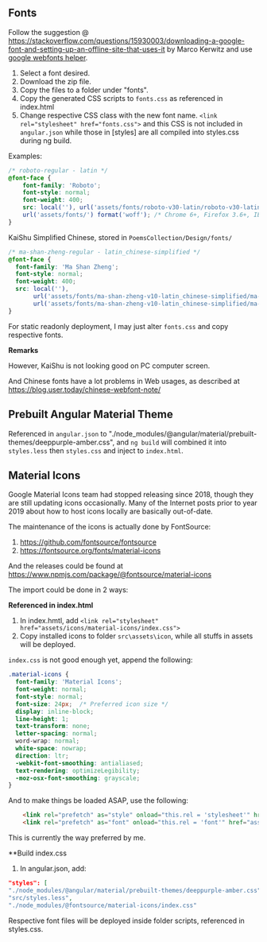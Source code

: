 ## Fonts

Follow the suggestion @ https://stackoverflow.com/questions/15930003/downloading-a-google-font-and-setting-up-an-offline-site-that-uses-it by Marco Kerwitz and use [google webfonts helper](https://google-webfonts-helper.herokuapp.com/fonts).

1. Select a font desired.
2. Download the zip file.
3. Copy the files to a folder under "fonts".
4. Copy the generated CSS scripts to `fonts.css` as referenced in index.html
5. Change respective CSS class with the new font name.
`<link rel="stylesheet" href="fonts.css">` and this CSS is not included in `angular.json` while those in [styles] are all compiled into styles.css during ng build.


Examples:

```css
/* roboto-regular - latin */
@font-face {
	font-family: 'Roboto';
	font-style: normal;
	font-weight: 400;
	src: local(''), url('assets/fonts/roboto-v30-latin/roboto-v30-latin-regular.woff2') format('woff2'), /* Chrome 26+, Opera 23+, Firefox 39+ */
	url('assets/fonts/') format('woff'); /* Chrome 6+, Firefox 3.6+, IE 9+, Safari 5.1+ */
}
```

KaiShu Simplified Chinese, stored in `PoemsCollection/Design/fonts/`
```css
/* ma-shan-zheng-regular - latin_chinese-simplified */
@font-face {
  font-family: 'Ma Shan Zheng';
  font-style: normal;
  font-weight: 400;
  src: local(''),
	   url('assets/fonts/ma-shan-zheng-v10-latin_chinese-simplified/ma-shan-zheng-v10-latin_chinese-simplified-regular.woff2') format('woff2'), /* Chrome 26+, Opera 23+, Firefox 39+ */
	   url('assets/fonts/ma-shan-zheng-v10-latin_chinese-simplified/ma-shan-zheng-v10-latin_chinese-simplified-regular.woff') format('woff'); /* Chrome 6+, Firefox 3.6+, IE 9+, Safari 5.1+ */
}
```

For static readonly deployment, I may just alter `fonts.css` and copy respective fonts.

**Remarks**

However, KaiShu is not looking good on PC computer screen.

And Chinese fonts have a lot problems in Web usages, as described at https://blog.user.today/chinese-webfont-note/


## Prebuilt Angular Material Theme

Referenced in `angular.json` to "./node_modules/@angular/material/prebuilt-themes/deeppurple-amber.css", and `ng build` will combined it into `styles.less` then `styles.css` and inject to `index.html`.

## Material Icons

Google Material Icons team had stopped releasing since 2018, though they are still updating icons occasionally. Many of the Internet posts prior to year 2019 about how to host icons locally are basically out-of-date.

The maintenance of the icons is actually done by FontSource:
1. https://github.com/fontsource/fontsource
2. https://fontsource.org/fonts/material-icons

And the releases could be found at https://www.npmjs.com/package/@fontsource/material-icons

The import could be done in 2 ways:

**Referenced in index.html**

1. In index.hmtl, add `<link rel="stylesheet" href="assets/icons/material-icons/index.css">`
2. Copy installed icons to folder `src\assets\icon`, while all stuffs in assets will be deployed.

`index.css` is not good enough yet, append the following:

```css
.material-icons {
  font-family: 'Material Icons';
  font-weight: normal;
  font-style: normal;
  font-size: 24px;  /* Preferred icon size */
  display: inline-block;
  line-height: 1;
  text-transform: none;
  letter-spacing: normal;
  word-wrap: normal;
  white-space: nowrap;
  direction: ltr;
  -webkit-font-smoothing: antialiased;
  text-rendering: optimizeLegibility;
  -moz-osx-font-smoothing: grayscale;
}

```

And to make things be loaded ASAP, use the following:
```html
	<link rel="prefetch" as="style" onload="this.rel = 'stylesheet'" href="assets/icons/material-icons/index.css" />
	<link rel="prefetch" as="font" onload="this.rel = 'font'" href="assets/icons/material-icons/files/material-icons-base-400-normal.woff2" crossorigin="anonymous" />
```


This is currently the way preferred by me.

**Build index.css

1. In angular.json, add:

```json
"styles": [
"./node_modules/@angular/material/prebuilt-themes/deeppurple-amber.css",
"src/styles.less",
"./node_modules/@fontsource/material-icons/index.css"					]
```

Respective font files will be deployed inside folder scripts, referenced in styles.css.

